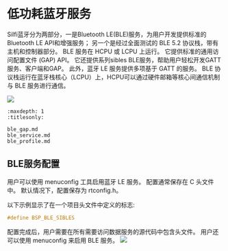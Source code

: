 # 低功耗蓝牙服务

Silfi蓝牙分为两部分，一是Bluetooth LE(BLE)服务，为用户开发提供标准的Bluetooth LE API和增强服务； 另一个是经过全面测试的 BLE 5.2 协议栈，带有主机和控制器部分。
BLE 服务在 HCPU 或 LCPU 上运行。 它提供标准的通用访问配置文件 (GAP) API。 它还提供系列sibles BLE服务，帮助用户轻松开发GATT服务、客户端和GAP。 此外，蓝牙 LE 服务提供多项基于 GATT 的服务。 BLE 协议栈运行在蓝牙栈核心（LCPU）上，HCPU可以通过硬件邮箱等核心间通信机制与 BLE 服务进行通信。

![](../../../assets/ble_structure.png)

```{toctree}
:maxdepth: 1
:titlesonly:

ble_gap.md
ble_service.md
ble_profile.md
```

## BLE服务配置

用户可以使用 menuconfig 工具启用蓝牙 LE 服务。 配置通常保存在 C 头文件中。 默认情况下，配置保存为 rtconfig.h。

以下示例显示了在一个项目头文件中定义的标志:
```c
#define BSP_BLE_SIBLES
```
配置完成后，用户需要在所有需要访问数据服务的源代码中包含头文件。 用户还可以使用 menuconfig 来启用 BLE 服务。
![](../../../assets/ble_menuconfig.png)

